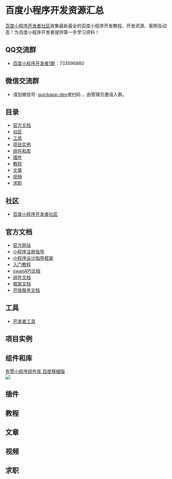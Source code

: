 # 百度小程序开发资源汇总

[百度小程序开发者社区](http://smartapp.ku9u.com/)收集最新最全的百度小程序开发教程、开发资源、案例及动态！为百度小程序开发者提供第一手学习资料！   

## QQ交流群

* [百度小程序开发者1群](https://jq.qq.com/?_wv=1027&k=5goMIyb)：733596860

## 微信交流群

* 请加微信号: [quickapp-dev](./statics/quickapp-dev.jpg)或扫码 ，由管理员邀请入群。

## 目录

* [官方文档](#官方文档)
* [社区](#社区)
* [工具](#工具)
* [项目实例](#项目实例)
* [组件和库](#组件和库)
* [插件](#插件)
* [教程](#教程)
* [文章](#文章)
* [视频](#视频)
* [求职](#求职)

## 社区

* [百度小程序开发者社区](http://smartapp.ku9u.com/)

## 官方文档

* [官方网站](https://smartapp.baidu.com)
* [小程序注册指导](http://smartapp.baidu.com/static/miniappdoc/docs/register/book/index.html)
* [小程序设计指导框架](http://smartapp.baidu.com/static/miniappdoc/docs/design/book/index.html)
* [入门教程](http://smartapp.baidu.com/static/miniappdoc/docs/swan/tutorial/book/index.html)
* [swanAPI文档](http://smartapp.baidu.com/static/miniappdoc/docs/swan/api/book/index.html)
* [组件文档](http://smartapp.baidu.com/static/miniappdoc/docs/swan/component/book/index.html)
* [框架文档](http://smartapp.baidu.com/static/miniappdoc/docs/swan/framework/book/index.html)
* [开放服务文档](http://smartapp.baidu.com/static/miniappdoc/docs/service/book/index.html)

## 工具

* [开发者工具](http://smartapp.baidu.com/static/miniappdoc/docs/ide/book/index.html)

## 项目实例


## 组件和库
[有赞小程序组件库 百度移植版](https://github.com/bobiscool/vantui-baiapp)
<br>
![](https://github.com/bobiscool/vantui-baiapp/raw/master/baiapp.gif)

## 插件


## 教程


## 文章


## 视频


## 求职
